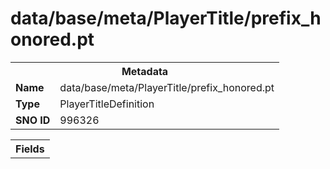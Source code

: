 <h1>data/base/meta/PlayerTitle/prefix_honored.pt</h1><table><tr><th colspan="100%">Metadata</th></tr><tr><td><b>Name</b></td><td>data/base/meta/PlayerTitle/prefix_honored.pt</td></tr><tr><td><b>Type</b></td><td>PlayerTitleDefinition</td></tr><tr><td><b>SNO ID</b></td><td>996326</td></tr></table>

<table><tr><th colspan="100%">Fields</th></tr></table>

